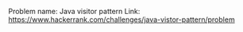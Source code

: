 Problem name: Java visitor pattern
Link: https://www.hackerrank.com/challenges/java-vistor-pattern/problem
